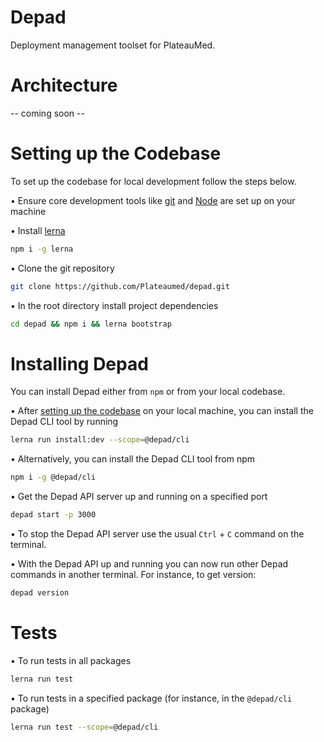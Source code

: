 # Depad

Deployment management toolset for PlateauMed.

# Architecture

-- coming soon --

# Setting up the Codebase

To set up the codebase for local development follow the steps below.

• Ensure core development tools like [git](https://git-scm.com/) and [Node](https://nodejs.org/en/) are set up on your machine

• Install [lerna](https://lerna.js.org/)

```sh
npm i -g lerna
```

• Clone the git repository

```sh
git clone https://github.com/Plateaumed/depad.git
```

• In the root directory install project dependencies

```sh
cd depad && npm i && lerna bootstrap
```

# Installing Depad

You can install Depad either from `npm` or from your local codebase.

• After [setting up the codebase](#setting-up-the-codebase) on your local machine, you can install the Depad CLI tool by running

```sh
lerna run install:dev --scope=@depad/cli
```

• Alternatively, you can install the Depad CLI tool from npm

```sh
npm i -g @depad/cli
```

• Get the Depad API server up and running on a specified port

```sh
depad start -p 3000
```

• To stop the Depad API server use the usual `Ctrl` + `C` command on the terminal.

• With the Depad API up and running you can now run other Depad commands in another terminal. For instance, to get version:

```sh
depad version
```

# Tests

• To run tests in all packages

```sh
lerna run test
```

• To run tests in a specified package (for instance, in the `@depad/cli` package)

```sh
lerna run test --scope=@depad/cli
```
